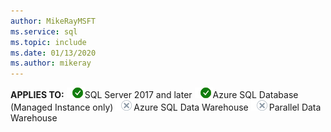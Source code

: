 ```yaml
---
author: MikeRayMSFT
ms.service: sql
ms.topic: include
ms.date: 01/13/2020
ms.author: mikeray
---
```


<Token>**APPLIES TO:** ![yes](media/yes.png)SQL Server 2017 and later ![yes](media/yes.png)Azure SQL Database (Managed Instance only) ![no](media/no.png)Azure SQL Data Warehouse ![no](media/no.png)Parallel Data Warehouse </Token>
